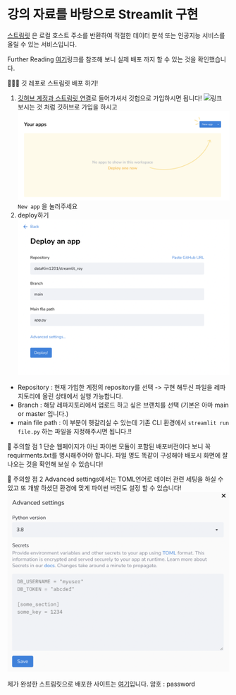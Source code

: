 # 강의 자료를 바탕으로 Streamlit 구현 
[스트림릿](https://docs.streamlit.io/library/api-reference/widgets/st.button)
은 로컬 호스트 주소를 반환하여 적절한 데이터 분석 또는 인공지능 서비스를 올릴 수 있는 서비스입니다.

Further Reading
[여기](https://lucaseo.github.io/posts/2021-10-09-intro-streamlit-sharing/#2-github-%eb%a0%88%ed%8f%ac%ec%a7%80%ed%86%a0%eb%a6%ac-%ec%97%b0%ea%b2%b0)링크를 참조해 보니 실제 배포 까지 할 수 있는 것을 확인했습니다.


👩🏻‍💻 깃 레포로 스트림릿 배포 하기!
1. [깃허브 계정과 스트림릿 연결](https://share.streamlit.io/)로 들어가셔서 깃헙으로 가입하시면 됩니다!
![링크](https://lucaseo.github.io/2021-10-09-intro-streamlit-sharing/image-2.png)
보시는 것 처럼 깃허브로 가입을 하시고 
![](image/%EB%A7%81%ED%81%AC%EC%A0%91%EC%86%8D.png)
`New app` 을 눌러주세요
2. deploy하기
![](image/deploy_app.png)
- Repository : 현재 가입한 계정의 repository를 선택 -> 구현 해두신 파일을 레파지토리에 올린 상태에서 실행 가능합니다.
- Branch : 해당 레파지토리에서 업로드 하고 싶은 브랜치를 선택 (기본은 아마 main or master 입니다.)
- main file path : 이 부분이 헷갈리실 수 있는데 기존 CLI 환경에서 `streamlit run file.py` 하는 파일을 지정해주시면 됩니다.!!

📌 주의할 점 1
단순 웹페이지가 아닌 파이썬 모듈이 포함된 배포버전이다 보니 꼭 requirments.txt를 명시해주어야 합니다. 파일 명도 똑같이 구성해야 배포시 화면에 잘 나오는 것을 확인해 보실 수 있습니다!

📌 주의할 점 2
Advanced settings에서는 TOML언어로 데이터 관련 세팅을 하실 수 있고 또 개발 하셨던 환경에 맞게 파이썬 버전도 설정 할 수 있습니다!
![](image/Advanced%20setting.png)

제가 완성한 스트림릿으로 배포한 사이트는
[여기](https://datakim1201-streamlit-roy-app-cwca53.streamlit.app)입니다.
암호 : password
